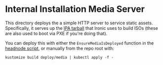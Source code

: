 # Internal Installation Media Server

This directory deploys the a simple HTTP server to service static assets. Specifically, it serves up the [IPA tarball](/ipa-patcher) that Ironic uses to build ISOs (these are also used to boot via PXE if you're doing that).

You can deploy this with either the `EnsureMediaIsDeployed` function in the [headnode script](/scripts/script.sh), or manually from the repo root with:

```shell
kustomize build deploy/media | kubectl apply -f -
```
